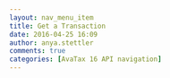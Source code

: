 ```yaml
---
layout: nav_menu_item
title: Get a Transaction
date: 2016-04-25 16:09
author: anya.stettler
comments: true
categories: [AvaTax 16 API navigation]
---
```


